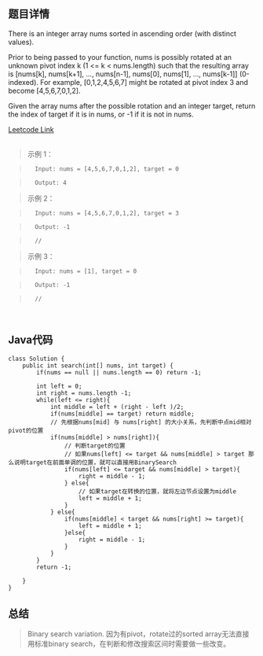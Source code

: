 <!--
 * @Author: Li yli2935@uwo.ca
 * @Date: 2023-06-24 15:13:50
 * @LastEditors: Li yli2935@uwo.ca
 * @LastEditTime: 2023-06-29 15:40:30
 * @FilePath: /practie/practice/src/modules/pages/LinkedList/Markdown/MergeTwoSortedLists.md
 * @Description: 这是默认设置,请设置`customMade`, 打开koroFileHeader查看配置 进行设置: https://github.com/OBKoro1/koro1FileHeader/wiki/%E9%85%8D%E7%BD%AE
-->
## 题目详情
There is an integer array nums sorted in ascending order (with distinct values).

Prior to being passed to your function, nums is possibly rotated at an unknown pivot index k (1 <= k < nums.length) such that the resulting array is [nums[k], nums[k+1], ..., nums[n-1], nums[0], nums[1], ..., nums[k-1]] (0-indexed). For example, [0,1,2,4,5,6,7] might be rotated at pivot index 3 and become [4,5,6,7,0,1,2].

Given the array nums after the possible rotation and an integer target, return the index of target if it is in nums, or -1 if it is not in nums.

<a href="https://leetcode.com/problems/search-in-rotated-sorted-array/" target="_blank">Leetcode Link</a>
<br/>
<br/>
> 示例 1：

>       Input: nums = [4,5,6,7,0,1,2], target = 0

>       Output: 4

>       

> 示例 2：

>       Input: nums = [4,5,6,7,0,1,2], target = 3

>       Output: -1

>       // 

> 示例 3：

>       Input: nums = [1], target = 0

>       Output: -1

>       // 
<br/>



## Java代码
```
class Solution {
    public int search(int[] nums, int target) {
        if(nums == null || nums.length == 0) return -1;

        int left = 0;
        int right = nums.length -1;
        while(left <= right){
            int middle = left + (right - left )/2;
            if(nums[middle] == target) return middle;
            // 先根据nums[mid] 与 nums[right] 的大小关系，先判断中点mid相对pivot的位置
            if(nums[middle] > nums[right]){
                // 判断target的位置
                // 如果nums[left] <= target && nums[middle] > target 那么说明target在前面单调的位置，就可以直接用BinarySearch
                if(nums[left] <= target && nums[middle] > target){
                    right = middle - 1;
                } else{
                    // 如果target在转换的位置，就将左边节点设置为middle
                    left = middle + 1;
                }
            } else{
                if(nums[middle] < target && nums[right] >= target){
                    left = middle + 1;
                }else{
                    right = middle - 1;
                }
            }
        }
        return -1;
        
    }
}

```
## 总结
> Binary search variation.
因为有pivot，rotate过的sorted array无法直接用标准binary search，在判断和修改搜索区间时需要做一些改变。



